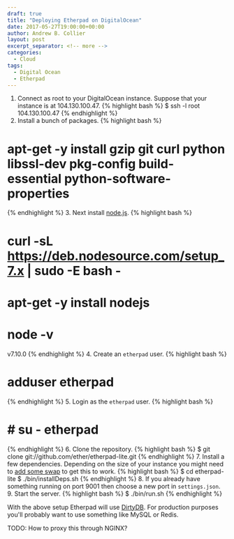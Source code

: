 ```yaml
---
draft: true
title: "Deploying Etherpad on DigitalOcean"
date: 2017-05-27T19:00:00+00:00
author: Andrew B. Collier
layout: post
excerpt_separator: <!-- more -->
categories:
  - Cloud
tags:
  - Digital Ocean
  - Etherpad
---
```


1. Connect as root to your DigitalOcean instance. Suppose that your instance is at 104.130.100.47.
{% highlight bash %}
$ ssh -l root 104.130.100.47
{% endhighlight %}
2. Install a bunch of packages.
{% highlight bash %}
# apt-get -y install gzip git curl python libssl-dev pkg-config build-essential python-software-properties
{% endhighlight %}
3. Next install [node.js](http://nodejs.org/).
{% highlight bash %}
# curl -sL https://deb.nodesource.com/setup_7.x | sudo -E bash -
# apt-get -y install nodejs
# node -v
v7.10.0
{% endhighlight %}
4. Create an `etherpad` user.
{% highlight bash %}
# adduser etherpad
{% endhighlight %}
5. Login as the `etherpad` user.
{% highlight bash %}
# # su - etherpad
{% endhighlight %}
6. Clone the repository.
{% highlight bash %}
$ git clone git://github.com/ether/etherpad-lite.git
{% endhighlight %}
7. Install a few dependencies. Depending on the size of your instance you might need to [add some swap](http://www.exegetic.biz/blog/2015/06/amazon-ec2-adding-swap/) to get this to work.
{% highlight bash %}
$ cd etherpad-lite
$ ./bin/installDeps.sh
{% endhighlight %}
8. If you already have something running on port 9001 then choose a new port in `settings.json`.
9. Start the server.
{% highlight bash %}
$ ./bin/run.sh
{% endhighlight %}

With the above setup Etherpad will use [DirtyDB](https://www.npmjs.com/package/dirtydb). For production purposes you'll probably want to use something like MySQL or Redis.

TODO: How to proxy this through NGINX?